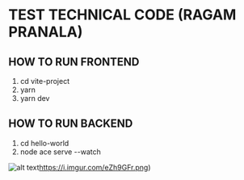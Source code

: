 # TEST TECHNICAL CODE (RAGAM PRANALA)

## HOW TO RUN FRONTEND
1. cd vite-project
2. yarn
3. yarn dev

## HOW TO RUN BACKEND
1. cd hello-world
2. node ace serve --watch

![alt text](https://i.imgur.com/eZh9GFr.png)https://i.imgur.com/eZh9GFr.png)
